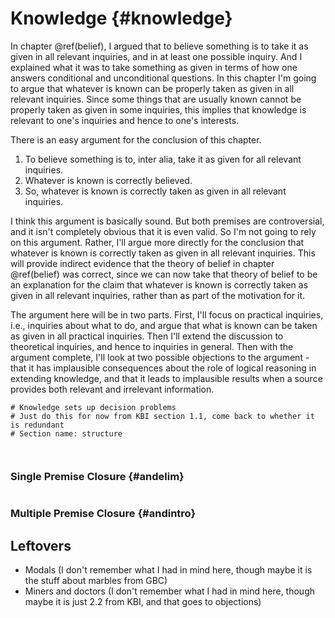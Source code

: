 # Knowledge {#knowledge}

In chapter \@ref(belief), I argued that to believe something is to take it as given in all relevant inquiries, and in at least one possible inquiry. And I explained what it was to take something as given in terms of how one answers conditional and unconditional questions. In this chapter I'm going to argue that whatever is known can be properly taken as given in all relevant inquiries. Since some things that are usually known cannot be properly taken as given in some inquiries, this implies that knowledge is relevant to one's inquiries and hence to one's interests.

There is an easy argument for the conclusion of this chapter.

1. To believe something is to, inter alia, take it as given for all relevant inquiries.
2. Whatever is known is correctly believed.
3. So, whatever is known is correctly taken as given in all relevant inquiries.

I think this argument is basically sound. But both premises are controversial, and it isn't completely obvious that it is even valid. So I'm not going to rely on this argument. Rather, I'll argue more directly for the conclusion that whatever is known is correctly taken as given in all relevant inquiries. This will provide indirect evidence that the theory of belief in chapter \@ref(belief) was correct, since we can now take that theory of belief to be an explanation for the claim that whatever is known is correctly taken as given in all relevant inquiries, rather than as part of the motivation for it.

The argument here will be in two parts. First, I'll focus on practical inquiries, i.e., inquiries about what to do, and argue that what is known can be taken as given in all practical inquiries. Then I'll extend the discussion to theoretical inquiries, and hence to inquiries in general. Then with the argument complete, I'll look at two possible objections to the argument - that it has implausible consequences about the role of logical reasoning in extending knowledge, and that it leads to implausible results when a source provides both relevant and irrelevant information.

```{r child='03s-structure.md'}
# Knowledge sets up decision problems
# Just do this for now from KBI section 1.1, come back to whether it is redundant
# Section name: structure
```

```{r child='03s-theory.md'}
```

```{r child='03s-closure.md'}
```

### Single Premise Closure {#andelim}

```{r child='03s-ClosureNotes.md'}
```

### Multiple Premise Closure {#andintro}

## Leftovers

* Modals (I don't remember what I had in mind here, though maybe it is the stuff about marbles from GBC)
* Miners and doctors (I don't remember what I had in mind here, though maybe it is just 2.2 from KBI, and that goes to objections)
